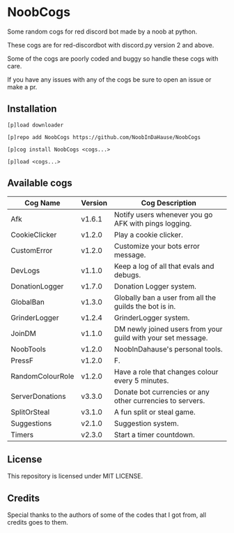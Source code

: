 # NoobCogs

Some random cogs for red discord bot made by a noob at python.

These cogs are for red-discordbot with discord.py version 2 and above.

Some of the cogs are poorly coded and buggy so handle these cogs with care.

If you have any issues with any of the cogs be sure to open an issue or make a pr.

## Installation

```
[p]load downloader

[p]repo add NoobCogs https://github.com/NoobInDaHause/NoobCogs

[p]cog install NoobCogs <cogs...>

[p]load <cogs...>
```

## Available cogs

| Cog Name         |  Version  | Cog Description                                              |
| ---------------- | --------- | ------------------------------------------------------------ |
| Afk              |  v1.6.1   | Notify users whenever you go AFK with pings logging.         |
| CookieClicker    |  v1.2.0   | Play a cookie clicker.                                       |
| CustomError      |  v1.2.0   | Customize your bots error message.                           |
| DevLogs          |  v1.1.0   | Keep a log of all that evals and debugs.                     |
| DonationLogger   |  v1.7.0   | Donation Logger system.                                      |
| GlobalBan        |  v1.3.0   | Globally ban a user from all the guilds the bot is in.       |
| GrinderLogger    |  v1.2.4   | GrinderLogger system.                                        |
| JoinDM           |  v1.1.0   | DM newly joined users from your guild with your set message. |
| NoobTools        |  v1.2.0   | NoobInDahause's personal tools.                              |
| PressF           |  v1.2.0   | F.                                                           |
| RandomColourRole |  v1.2.0   | Have a role that changes colour every 5 minutes.             |
| ServerDonations  |  v3.3.0   | Donate bot currencies or any other currencies to servers.    |
| SplitOrSteal     |  v3.1.0   | A fun split or steal game.                                   |
| Suggestions      |  v2.1.0   | Suggestion system.                                           |
| Timers           |  v2.3.0   | Start a timer countdown.                                     |

## License

This repository is licensed under MIT LICENSE.

## Credits

Special thanks to the authors of some of the codes that I got from, all credits goes to them.
